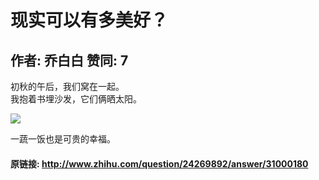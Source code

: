 # 现实可以有多美好？
## 作者: 乔白白  赞同: 7
初秋的午后，我们窝在一起。  
我抱着书埋沙发，它们俩晒太阳。  
  
![](http://pic2.zhimg.com/d6e767d3cd11c09c875e4d488f6b7065_b.jpg)

  
  
  
一蔬一饭也是可贵的幸福。

#### 原链接: http://www.zhihu.com/question/24269892/answer/31000180